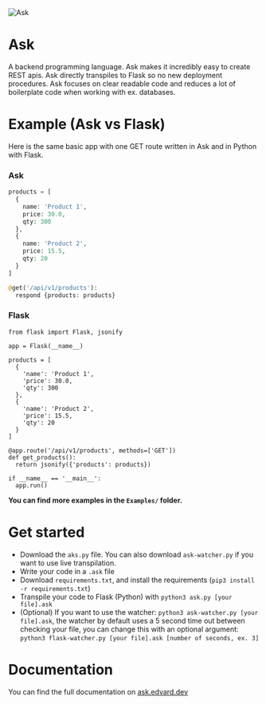 <img src="https://ask.edvard.dev/banner.png" alt="Ask">

# Ask
A backend programming language. Ask makes it incredibly easy to create REST apis. Ask directly transpiles to Flask so no new deployment procedures. Ask focuses on clear readable code and reduces a lot of boilerplate code when working with ex. databases.

# Example (Ask vs Flask)
Here is the same basic app with one GET route written in Ask and in Python with Flask.

### Ask
```php
products = [
  {
    name: 'Product 1',
    price: 30.0,
    qty: 300
  },
  {
    name: 'Product 2',
    price: 15.5,
    qty: 20
  }
]

@get('/api/v1/products'):
  respond {products: products}
```
### Flask
```python3
from flask import Flask, jsonify

app = Flask(__name__)

products = [
  {
    'name': 'Product 1',
    'price': 30.0,
    'qty': 300
  },
  {
    'name': 'Product 2',
    'price': 15.5,
    'qty': 20
  }
]

@app.route('/api/v1/products', methods=['GET'])
def get_products():
  return jsonify({'products': products})
  
if __name__ == '__main__':
  app.run()
```

**You can find more examples in the `Examples/` folder.**

# Get started
- Download the `aks.py` file. You can also download `ask-watcher.py` if you want to use live transpilation.
- Write your code in a `.ask` file
- Download `requirements.txt`, and install the requirements (`pip3 install -r requirements.txt`)
- Transpile your code to Flask (Python) with `python3 ask.py [your file].ask`
- (Optional) If you want to use the watcher: `python3 ask-watcher.py [your file].ask`, the watcher by default uses a 5 second time out between checking your file, you can change this with an optional argument: `python3 flask-watcher.py [your file].ask [number of seconds, ex. 3]`

# Documentation
You can find the full documentation on [ask.edvard.dev](https://ask.edvard.dev)
